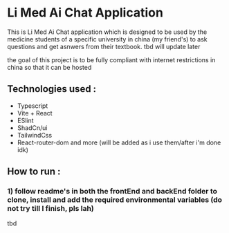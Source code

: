 # Li Med Ai Chat Application

This is Li Med Ai Chat application which is designed to be used by the medicine students of a specific university in china (my friend's) to ask questions and get asnwers from their textbook.
tbd will update later

the goal of this project is to be fully compliant with internet restrictions in china so that it can be hosted

## Technologies used :

- Typescript
- Vite + React
- ESlint
- ShadCn/ui
- TailwindCss
- React-router-dom
  and more (will be added as i use them/after i'm done idk)

## How to run :

### 1) follow readme's in both the frontEnd and backEnd folder to clone, install and add the required environmental variables (do not try till I finish, pls lah)

tbd
